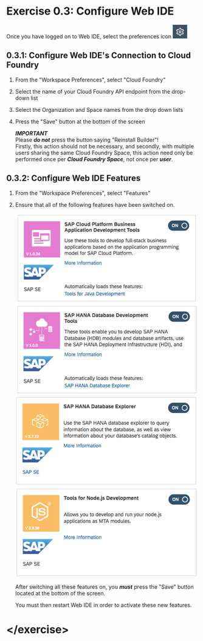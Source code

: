 # Exercise 0.3: Configure Web IDE

Once you have logged on to Web IDE, select the preferences icon ![Preferences](./img/Icon_Preferences.png)

## 0.3.1: Configure Web IDE's Connection to Cloud Foundry

1. From the "Workspace Preferences", select "Cloud Foundry"
1. Select the name of your Cloud Foundry API endpoint from the drop-down list
1. Select the Organization and Space names from the drop down lists
1. Press the "Save" button at the bottom of the screen

    ***IMPORTANT***  
    Please ***do not*** press the button saying "Reinstall Builder"!  
    Firstly, this action should not be necessary, and secondly, with multiple users sharing the same Cloud Foundry Space, this action need only be performed once per ***Cloud Foundry Space***, not once per ***user***.

## 0.3.2: Configure Web IDE Features

1. From the "Workspace Preferences", select "Features"
1. Ensure that all of the following features have been switched on.  

    ![SAP Cloud Platform Business Application Development Tools](./img/Ex0_Feature_CP_Bus_App_Dev.png)  
    ![SAP HANA Database Development Tools](./img/Ex0_Feature_HANA_DB_Dev.png)  
    ![SAP HANA Database Explorer](./img/Ex0_Feature_HANA_DB_Exp.png)  
    ![Tools for NodeJS Development](./img/Ex0_Feature_NodeJS_Dev.png)  

    After switching all these features on, you ***must*** press the "Save" button located at the bottom of the screen.  

    You must then restart Web IDE in order to activate these new features.
   
# \</exercise>
